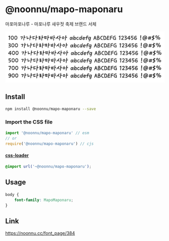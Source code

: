 # @noonnu/mapo-maponaru

마포마포나루 - 마포나루 새우젓 축제 브랜드 서체

![example](./example.png)

## Install

```bash
npm install @noonnu/mapo-maponaru --save
```

### Import the CSS file

```js
import '@noonnu/mapo-maponaru' // esm
// or
require('@noonnu/mapo-maponaru') // cjs
```

#### [css-loader](https://github.com/webpack-contrib/css-loader)

```css
@import url('~@noonnu/mapo-maponaru');
```

## Usage

```css
body {
    font-family: MapoMaponaru;
}
```

## Link

https://noonnu.cc/font_page/384
